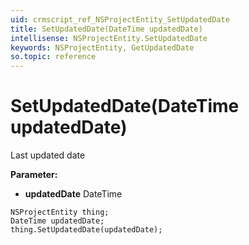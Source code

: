 ```yaml
---
uid: crmscript_ref_NSProjectEntity_SetUpdatedDate
title: SetUpdatedDate(DateTime updatedDate)
intellisense: NSProjectEntity.SetUpdatedDate
keywords: NSProjectEntity, GetUpdatedDate
so.topic: reference
---
```


# SetUpdatedDate(DateTime updatedDate)

Last updated date

**Parameter:** 
* **updatedDate** DateTime

```crmscript
NSProjectEntity thing;
DateTime updatedDate;
thing.SetUpdatedDate(updatedDate);
```

